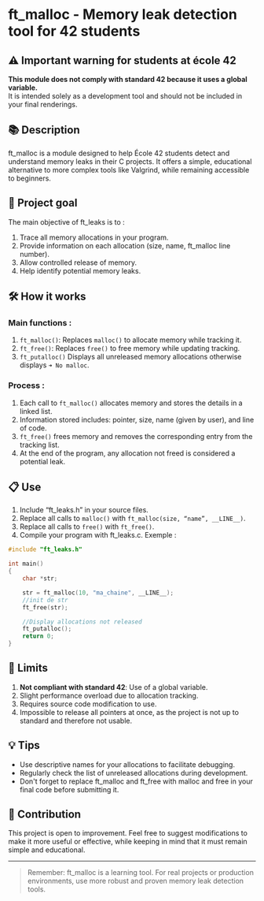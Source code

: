 # ft_malloc - Memory leak detection tool for 42 students

## ⚠️ Important warning for students at école 42

**This module does not comply with standard 42 because it uses a global variable.**  
It is intended solely as a development tool and should not be included in your final renderings.

## 📚 Description

ft_malloc is a module designed to help École 42 students detect and understand memory leaks in their C projects. It offers a simple, educational alternative to more complex tools like Valgrind, while remaining accessible to beginners.

## 🎯 Project goal

The main objective of ft_leaks is to :

1. Trace all memory allocations in your program.
2. Provide information on each allocation (size, name, ft_malloc line number).
3. Allow controlled release of memory.
4. Help identify potential memory leaks.

## 🛠 How it works

### Main functions :

1. `ft_malloc()`: Replaces `malloc()` to allocate memory while tracking it.
2. `ft_free()`: Replaces `free()` to free memory while updating tracking.
3. `ft_putalloc()` Displays all unreleased memory allocations otherwise displays `➜ No malloc`.

### Process :

1. Each call to `ft_malloc()` allocates memory and stores the details in a linked list.
2. Information stored includes: pointer, size, name (given by user), and line of code.
3. `ft_free()` frees memory and removes the corresponding entry from the tracking list.
4. At the end of the program, any allocation not freed is considered a potential leak.

## 📋 Use

1. Include “ft_leaks.h” in your source files.
2. Replace all calls to `malloc()` with `ft_malloc(size, “name”, __LINE__)`.
3. Replace all calls to `free()` with `ft_free()`.
4. Compile your program with ft_leaks.c.
Exemple :

```c
#include "ft_leaks.h"

int main()
{
    char *str;

    str = ft_malloc(10, "ma_chaine", __LINE__);
    //init de str
    ft_free(str);

    //Display allocations not released
    ft_putalloc();
    return 0;
}
```

## 🚫 Limits

1. **Not compliant with standard 42**: Use of a global variable.
2. Slight performance overload due to allocation tracking.
3. Requires source code modification to use.
4. Impossible to release all pointers at once, as the project is not up to standard and therefore not usable.

## 💡 Tips

- Use descriptive names for your allocations to facilitate debugging.
- Regularly check the list of unreleased allocations during development.
- Don't forget to replace ft_malloc and ft_free with malloc and free in your final code before submitting it.

## 🤝 Contribution

This project is open to improvement. Feel free to suggest modifications to make it more useful or effective, while keeping in mind that it must remain simple and educational.

---


> Remember: ft_malloc is a learning tool. For real projects or production environments, use more robust and proven memory leak detection tools.
